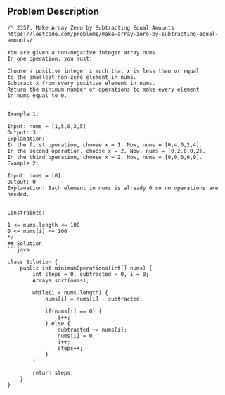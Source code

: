 ## Problem Description
```
/* 2357. Make Array Zero by Subtracting Equal Amounts
https://leetcode.com/problems/make-array-zero-by-subtracting-equal-amounts/

You are given a non-negative integer array nums. 
In one operation, you must:

Choose a positive integer x such that x is less than or equal 
to the smallest non-zero element in nums.
Subtract x from every positive element in nums.
Return the minimum number of operations to make every element 
in nums equal to 0.


Example 1:

Input: nums = [1,5,0,3,5]
Output: 3
Explanation:
In the first operation, choose x = 1. Now, nums = [0,4,0,2,4].
In the second operation, choose x = 2. Now, nums = [0,2,0,0,2].
In the third operation, choose x = 2. Now, nums = [0,0,0,0,0].
Example 2:

Input: nums = [0]
Output: 0
Explanation: Each element in nums is already 0 so no operations are needed.
 

Constraints:

1 <= nums.length <= 100
0 <= nums[i] <= 100
*/
## Solution
```java

class Solution {
    public int minimumOperations(int[] nums) {
        int steps = 0, subtracted = 0, i = 0;
        Arrays.sort(nums);

        while(i < nums.length) {
            nums[i] = nums[i] - subtracted;

            if(nums[i] == 0) {
                i++;
            } else {
                subtracted += nums[i];
                nums[i] = 0;
                i++;
                steps++;
            }
        }

        return steps;
    }
}

